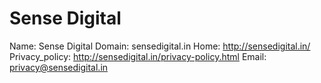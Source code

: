 
# Sense Digital 

Name: Sense Digital 
Domain: sensedigital.in
Home: http://sensedigital.in/
Privacy_policy: http://sensedigital.in/privacy-policy.html
Email: privacy@sensedigital.in
